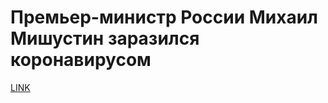 # Премьер-министр России Михаил Мишустин заразился коронавирусом



[LINK](https://varlamov.ru/3877046.html)